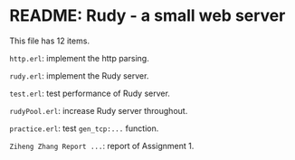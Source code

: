# README: Rudy -  a small web server

This file has 12 items.

`http.erl`: implement the http parsing.

`rudy.erl`: implement the Rudy server.

`test.erl`: test performance of Rudy server.

`rudyPool.erl`: increase Rudy server throughout.

`practice.erl`: test  `gen_tcp:...` function.

`Ziheng Zhang Report ...`: report of Assignment 1.

